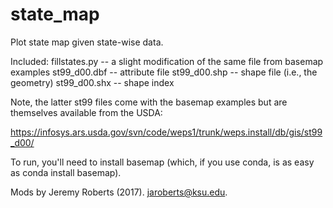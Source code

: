 # state_map
Plot state map given state-wise data. 

Included:
  fillstates.py -- a slight modification of the same file from basemap examples
  st99_d00.dbf  -- attribute file
  st99_d00.shp  -- shape file (i.e., the geometry)
  st99_d00.shx  -- shape index

Note, the latter st99 files come with the basemap examples but are themselves
available from the USDA: 

https://infosys.ars.usda.gov/svn/code/weps1/trunk/weps.install/db/gis/st99_d00/

To run, you'll need to install basemap (which, if you use conda, is as 
easy as conda install basemap).

Mods by Jeremy Roberts (2017).  jaroberts@ksu.edu.

